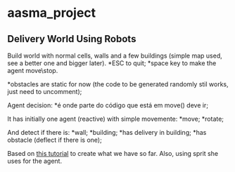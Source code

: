 # aasma_project

## Delivery World Using Robots

Build world with normal cells, walls and a few buildings (simple map used, see a better one and bigger later).
*ESC to quit;
*space key to make the agent move\stop.

*obstacles are static for now (the code to be generated randomly stil works, just need to uncomment);

Agent decision:
*é onde parte do código que está em move() deve ir;

It has initially one agent (reactive) with simple movemente:
*move;
*rotate;

And detect if there is:
*wall;
*building;
*has delivery in building;
*has obstacle (deflect if there is one);

Based on [this tutorial](https://github.com/poly451/Tutorials/tree/master/Python:%20Create%20a%20Grid) to create what we have so far. Also, using sprit she uses for the agent.




